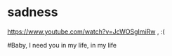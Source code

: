 # sadness
https://www.youtube.com/watch?v=JcWOSgImiRw , :(

#Baby, I need you in my life, in my life
